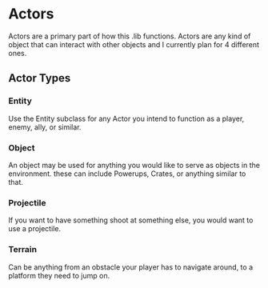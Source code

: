 # Actors
Actors are a primary part of how this .lib functions. Actors are any kind of object that can interact with other objects and I currently plan for 4 different ones.
## Actor Types
### Entity
Use the Entity subclass for any Actor you intend to function as a player, enemy, ally, or similar.
### Object
An object may be used for anything you would like to serve as objects in the environment. these can include Powerups, Crates, or anything similar to that.
### Projectile
If you want to have something shoot at something else, you would want to use a projectile.
### Terrain
Can be anything from an obstacle your player has to navigate around, to a platform they need to jump on.
